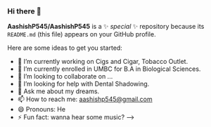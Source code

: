 ### Hi there 👋


**AashishP545/AashishP545** is a ✨ _special_ ✨ repository because its `README.md` (this file) appears on your GitHub profile.

Here are some ideas to get you started:

- 🔭 I’m currently working on Cigs and Cigar, Tobacco Outlet. 
- 🌱 I’m currently enrolled in UMBC for B.A in Biological Sciences. 
- 👯 I’m looking to collaborate on ...
- 🤔 I’m looking for help with Dental Shadowing. 
- 💬 Ask me about my dreams.
- 📫 How to reach me: aashishp545@gmail.com
- 😄 Pronouns: He
- ⚡ Fun fact: wanna hear some music? 
-->
